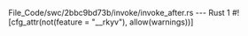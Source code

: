 File_Code/swc/2bbc9bd73b/invoke/invoke_after.rs --- Rust
                                                                                                                                                             1 #![cfg_attr(not(feature = "__rkyv"), allow(warnings))]

